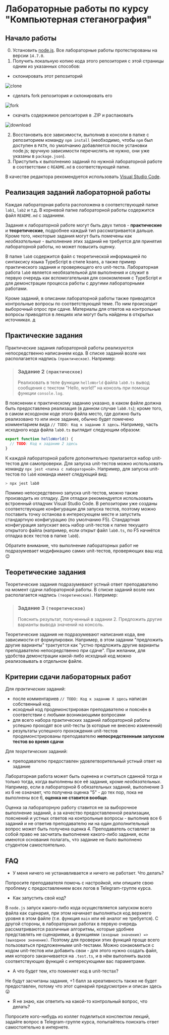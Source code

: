 # Лабораторные работы по курсу "Компьютерная стеганография"

## Начало работы

0. Установить [node.js](https://nodejs.org/en/). Все лабораторные работы протестированы на версии `14.7.0`.
1. Получить локальную копию кода этого репозитория с этой страницы одним из указанных способов:

- склонировать этот репозиторий

![clone](./img/clone.png)

- сделать fork репозитория и склонировать его

![fork](./img/fork.png)

- скачать содержимое репозитория в .ZIP и распаковать

![download](./img/download.png)

2. Восстановить все зависимости, выполнив в консоли в папке с репозиторием команду `npm install` (необходимо, чтобы `npm` был доступен в `PATH`, по умолчанию добавляется после установки node.js; вручную зависимости перечислять не нужно, они уже указаны в `package.json`).
3. Приступить к выполнению заданий по нужной лабораторной работе в соответствии с `README.md` в соответствующей папке.

В качестве редактора рекомендуется использовать [Visual Studio Code](https://code.visualstudio.com/).

## Реализация заданий лабораторной работы

Каждая лабораторная работа расположена в соответствующей папке `lab1`, `lab2` и т.д. В корневой папке лабораторной работы содержится файл `README.md` с заданием.

Задания к лабораторной работе могут быть двух типов - **практические** и **теоретические**, подробнее каждый тип рассматривается дальше. Кроме того, некоторые задания могут быть помечены как _необязательные_ - выполнение этих заданий не требуется для принятия лабораторной работы, но может повысить оценку.

В папке `lab0` содержится файл с теоретической информацией по синтаксису языка TypeScript в стиле koans, а также пример практического задания и проверяющего его unit-теста. Лабораторная работа `lab0` является необязательной для выполнения и служит в первую очередь как вспомогательная для ознокомления с TypeScript и для демонстрации процесса работы с другими лабораторными работами.

Кроме заданий, в описании лабораторной работы также приводятся контрольные вопросы по соответствующей теме. По ним происходит выборочный опрос при сдаче. Материалы для ответов на контрольные вопросы приводятся в лекциях или могут быть найдены в открытых источниках.
д
## Практические задания

Практические задания лабораторной работы реализуются непосредственно написанием кода. В списке заданий возле них располагается надпись `(практическое)`. Например:

> ### Задание 2 `(практическое)`
>
> Реализовать в теле функции `helloWorld` файла `lab0.ts` вывод сообщения с текстом "Hello, world!" на консоль при помощи функции `console.log`.

В пояснении к практическому заданию указано, в каком файле должна быть предоставлена реализация (в данном случае `lab0.ts`); кроме того, в самом исходоном коде этого файла место, где должно быть реализовано то или иное задание, обычно будет помечено комментарием вида `// TODO: Код к заданию Х здесь`. Например, часть исходного кода файла `lab0.ts` выглядит следующим образом:

```ts
export function helloWorld() {
  // TODO: Код к заданию 2 здесь
}
```

К каждой лабораторной работе дополнительно прилагается набор unit-тестов для самопроверки. Для запуска unit-тестов можно использовать команду `npx jest <папка с лабораторной>`. Например, для запуска unit-тестов по `lab0` команда имеет следующий вид:

```bash
> npx jest lab0
```

Помимо непосредственно запуска unit-тестов, можно также производить их отладку. Для отладки рекомендуется использовать встроенный отладчик Visual Studio Code. В репозитории уже созданы соответствующие конфигурации для запуска тестов, поэтому можно поставить точку останова в интересующем месте и запустить стандартную конфигурацию (по умолчанию F5). Стандартная конфигурация запускает весь набор unit-тестов к папке текущего открытого файла (например, если открыт файл `lab0.ts`, по F5 начнётся отладка всех тестов в папке `lab0`).

Обратите внимание, что выполнение лабораторных работ не подразумевает модификацию самих unit-тестов, проверяющих ваш код 😉

## Теоретические задания

Теоретические задания подразумевают устный ответ преподавателю на момент сдачи лабораторной работы. В списке заданий возле них располагается надпись `(теоретическое)`. Например:

> ### Задание 3 `(теоретическое)`
>
> Пояснить результат, полученный в задании 2. Предложить другие варианты вывода значений на консоль.

Теоретические задания не подразумевают написания кода, вне зависимости от формулировки. Например, в этом задании "предложить другие варианты" трактуется как "устно предложить другие варианты преподавателю непосредственно при сдаче". При желании, для удобства демонстрации какой-либо исходный код можно реализовывать в отдельном файле.

## Критерии сдачи лабораторных работ

Для _практических_ заданий:

- после комментариев `// TODO: Код к заданию Х здесь` написан собственный код
- исходный код продемонстрирован преподавателю и пояснён в соответствии с любыми возникающими вопросами
- для всего набора практических заданий лабораторной работы успешно проходят все unit-тесты (в которые не внесено изменений)
- результаты успешного прохождения unit-тестов продемонстрированы преподавателю **непосредственным запуском тестов во время сдачи**

Для _теоретических_ заданий:

- преподавателю предоставлен удовлетворительный устный ответ на задание

Лабораторная работа может быть оценена и считаться сданной тогда и только тогда, когда выполнены все её задания, кроме _необязательных_. Например, если в лабораторной 6 обязательных заданий, выполнение 3 из 6 не означает, что получена оценка "5" - до тех пор, пока не выполнены все 6, **оценка не ставится вообще**.

Оценка за лабораторную работу ставится не за выборочное выполнение заданий, а за качество предоставленной реализации, пояснений и устных ответов на контрольные вопросы - выполнив все 6 заданий и не ответив преподавателю ни на один дополнительный вопрос может быть получена оценка 4. Преподаватель оставляет за собой право не засчитать выполнение какого-либо задания, если имеются основания полагать, что задание не было выполнено студентом самостоятельно.

## FAQ

- У меня ничего не устанавливается и ничего не работает. Что делать?

Попросите преподавателя помочь с настройкой, или опишите свою проблему с предоставлением всех логов в Telegram-группе курса.

- Как запустить свой код?

В `node.js` запуск какого-либо кода осуществляется запуском всего файла как сценария, при этом начинает выполняться код верхнего уровня в этом файле (т.е. функция `main` или её аналог не требуется). С другой стороны, в лабораторных работах в первую очередь рассматриваются различные алгоритмы, которые удобнее представлять не сценариями, а функциями `(входные значения) => (выходное значение)`. Поэтому для проверки этих функций проще всего пользоваться предложенными unit-тестами. Можно ознакомиться с кодом unit-тестов или добавить свои - для этого нужно создать файл, имя которого заканчивается на `.test.ts`, и в нём выполнить вызов соответствующих функций с интересующими вас параметрами.

- А что будет тем, кто поменяет код в unit-тестах?

Не будут засчитаны задания, +1 балл за креативность также не будет предоставлен, потому что этот сценарий предусмотрен и описан здесь 😛

- Я не знаю, как ответить на какой-то контрольный вопрос, что делать?

Попросите кого-нибудь из коллег поделиться конспектом лекций, задайте вопрос в Telegram-группе курса, попытайтесь поискать ответ самостоятельно в интернете.
